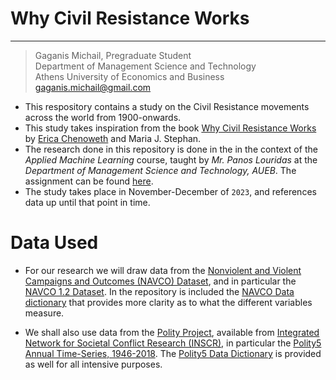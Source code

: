 # Why Civil Resistance Works

---

> Gaganis Michail, Pregraduate Student <br />
> Department of Management Science and Technology <br />
> Athens University of Economics and Business <br />
> gaganis.michail@gmail.com

* This respository contains a study on the Civil Resistance movements across the world from 1900-onwards.
* This study takes inspiration from the book [Why Civil Resistance Works](https://www.ericachenoweth.com/research/wcrw) by [Erica Chenoweth](https://www.ericachenoweth.com/) and Maria J. Stephan.
* The research done in this repository is done in the in the context of the *Applied Machine Learning* course, taught by *Mr. Panos Louridas* at the *Department of Management Science and Technology, AUEB*. The assignment can be found [here](/assignment/wcrw_v2.ipynb).
* The study takes place in November-December of `2023`, and references data up until that point in time.

# Data Used 
* For our research we will draw data from the [Nonviolent and Violent Campaigns and Outcomes (NAVCO) Dataset](https://dataverse.harvard.edu/dataverse/navco), and in particular the [NAVCO 1.2 Dataset](https://dataverse.harvard.edu/dataset.xhtml?persistentId=doi:10.7910/DVN/0UZOTX). In the repository is included the [NAVCO Data dictionary](data/NAVCO_data_dictionary.pdf) that provides more clarity as to what the different variables measure.

* We shall also use data from the [Polity Project](https://www.systemicpeace.org/polityproject.html), available from [Integrated Network for Societal Conflict Research (INSCR)](https://www.systemicpeace.org/inscrdata.html), in particular the [Polity5 Annual Time-Series, 1946-2018](http://www.systemicpeace.org/inscr/p5v2018.xls). The [Polity5 Data Dictionary](data/Polity5DataDictionary.pdf) is provided as well for all intensive purposes.

